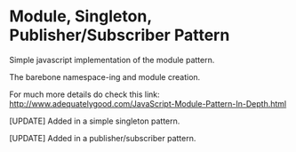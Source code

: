 # Module, Singleton, Publisher/Subscriber Pattern
Simple javascript implementation of the module pattern.

The barebone namespace-ing and module creation.

For much more details do check this link: 
http://www.adequatelygood.com/JavaScript-Module-Pattern-In-Depth.html

[UPDATE]
Added in a simple singleton pattern. 

[UPDATE]
Added in a publisher/subscriber pattern.
